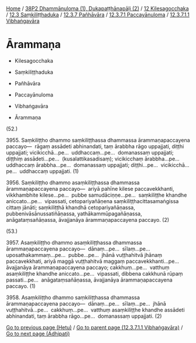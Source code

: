 
[Home](/) / [38P2 Dhammānuloma (1), Dukapaṭṭhānapāḷi (2)](../../../../../../38P2.md) / [12 Kilesagocchaka](../../../../../12.md) / [12.3 Saṃkiliṭṭhaduka](../../../../12.3.md) / [12.3.7 Pañhāvāra](../../../12.3.7.md) / [12.3.7.1 Paccayānuloma](../../12.3.7.1.md) / [12.3.7.1.1 Vibhaṅgavāra](../12.3.7.1.1.md)

# Ārammaṇa

* Kilesagocchaka

* Saṃkiliṭṭhaduka

* Pañhāvāra

* Paccayānuloma

* Vibhaṅgavāra

* Ārammaṇa

(52.)

3955\. Saṃkiliṭṭho dhammo saṃkiliṭṭhassa dhammassa ārammaṇapaccayena paccayo—  rāgaṃ assādeti abhinandati, taṃ ārabbha rāgo uppajjati, diṭṭhi uppajjati; vicikicchā…pe…  uddhaccaṃ…pe…  domanassaṃ uppajjati; diṭṭhiṃ assādeti…pe…  (kusalattikasadisaṃ); vicikicchaṃ ārabbha…pe…  uddhaccaṃ ārabbha…pe…  domanassaṃ uppajjati; diṭṭhi…pe…  vicikicchā…pe…  uddhaccaṃ uppajjati. (1)

3956\. Saṃkiliṭṭho dhammo asaṃkiliṭṭhassa dhammassa ārammaṇapaccayena paccayo—  ariyā pahīne kilese paccavekkhanti, vikkhambhite kilese…pe…  pubbe samudāciṇṇe…pe…  saṃkiliṭṭhe khandhe aniccato…pe…  vipassati, cetopariyañāṇena saṃkiliṭṭhacittasamaṅgissa cittaṃ jānāti; saṃkiliṭṭhā khandhā cetopariyañāṇassa, pubbenivāsānussatiñāṇassa, yathākammūpagañāṇassa, anāgataṃsañāṇassa, āvajjanāya ārammaṇapaccayena paccayo. (2)

(53.)

3957\. Asaṃkiliṭṭho dhammo asaṃkiliṭṭhassa dhammassa ārammaṇapaccayena paccayo—  dānaṃ…pe…  sīlaṃ…pe…  uposathakammaṃ…pe…  pubbe…pe…  jhānā vuṭṭhahitvā jhānaṃ paccavekkhati, ariyā maggā vuṭṭhahitvā maggaṃ paccavekkhanti…pe…  āvajjanāya ārammaṇapaccayena paccayo; cakkhuṃ…pe…  vatthuṃ asaṃkiliṭṭhe khandhe aniccato…pe…  vipassati, dibbena cakkhunā rūpaṃ passati…pe…  anāgataṃsañāṇassa, āvajjanāya ārammaṇapaccayena paccayo. (1)

3958\. Asaṃkiliṭṭho dhammo saṃkiliṭṭhassa dhammassa ārammaṇapaccayena paccayo—  dānaṃ…pe…  sīlaṃ…pe…  jhānā vuṭṭhahitvā…pe…  cakkhuṃ…pe…  vatthuṃ asaṃkiliṭṭhe khandhe assādeti abhinandati, taṃ ārabbha rāgo…pe…  domanassaṃ uppajjati. (2)

[Go to previous page (Hetu)](Hetu.md) / [Go to parent page (12.3.7.1.1 Vibhaṅgavāra)](../12.3.7.1.1.md) / [Go to next page (Adhipati)](Adhipati.md)



